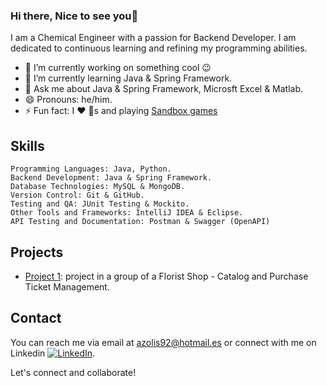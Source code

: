 ### Hi there, Nice to see you👋

I am a Chemical Engineer with a passion for Backend Developer.  I am dedicated to continuous learning and refining my programming abilities.

- 🔭 I’m currently working on something cool 😉
- 🌱 I’m currently learning Java & Spring Framework.
- 💬 Ask me about Java & Spring Framework,  Microsft Excel  & Matlab.
- 😄 Pronouns: he/him.
- ⚡ Fun fact: I ❤️ 🐶s and playing [Sandbox games](https://www.sandbox.game/en/)


## Skills

    Programming Languages: Java, Python. 
    Backend Development: Java & Spring Framework.
    Database Technologies: MySQL & MongoDB.
    Version Control: Git & GitHub.
    Testing and QA: JUnit Testing & Mockito.
    Other Tools and Frameworks: IntelliJ IDEA & Eclipse.
    API Testing and Documentation: Postman & Swagger (OpenAPI)

## Projects

- [Project 1]([link-to-project](https://github.com/PauSansa/DevelopersTeam)): project in a group of a Florist Shop - Catalog and Purchase Ticket Management.

## Contact

You can reach me via email at [azolis92@hotmail.es](mailto:azolis92@hotmail.es) or connect with me on Linkedin  [![LinkedIn](https://img.shields.io/badge/-LinkedIn-blue?logo=linkedin&style=flat-square&logoColor=white&link=https://www.linkedin.com/in/anderson-zolis-120b96124/)](https://www.linkedin.com/in/anderson-zolis-120b96124/).

Let's connect and collaborate!

<!--

- 👯 I’m looking to collaborate on comming soon....

## Contributions

- [Open Source Project](link-to-contribution): Description of your contribution.
- [Community Initiative](link-to-contribution): Description of your involvement.


**anderson92zolis/anderson92zolis** is a ✨ _special_ ✨ repository because its `README.md` (this file) appears on your GitHub profile.
-->

